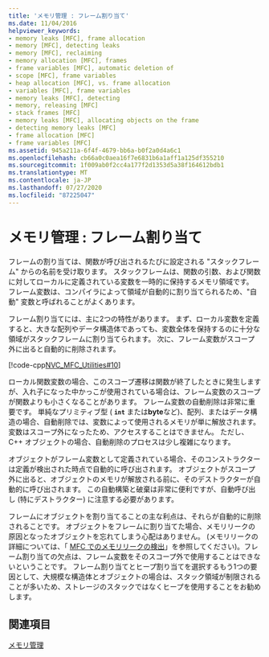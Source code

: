```yaml
---
title: 'メモリ管理 : フレーム割り当て'
ms.date: 11/04/2016
helpviewer_keywords:
- memory leaks [MFC], frame allocation
- memory [MFC], detecting leaks
- memory [MFC], reclaiming
- memory allocation [MFC], frames
- frame variables [MFC], automatic deletion of
- scope [MFC], frame variables
- heap allocation [MFC], vs. frame allocation
- variables [MFC], frame variables
- memory leaks [MFC], detecting
- memory, releasing [MFC]
- stack frames [MFC]
- memory leaks [MFC], allocating objects on the frame
- detecting memory leaks [MFC]
- frame allocation [MFC]
- frame variables [MFC]
ms.assetid: 945a211a-6f4f-4679-bb6a-b0f2a0d4a6c1
ms.openlocfilehash: cb66a0c0aea16f7e6831b6a1aff1a125df355210
ms.sourcegitcommit: 1f009ab0f2cc4a177f2d1353d5a38f164612bdb1
ms.translationtype: MT
ms.contentlocale: ja-JP
ms.lasthandoff: 07/27/2020
ms.locfileid: "87225047"
---
```

# <a name="memory-management-frame-allocation"></a>メモリ管理 : フレーム割り当て

フレームの割り当ては、関数が呼び出されるたびに設定される "スタックフレーム" からの名前を受け取ります。 スタックフレームは、関数の引数、および関数に対してローカルに定義されている変数を一時的に保持するメモリ領域です。 フレーム変数は、コンパイラによって領域が自動的に割り当てられるため、"自動" 変数と呼ばれることがよくあります。

フレーム割り当てには、主に2つの特性があります。 まず、ローカル変数を定義すると、大きな配列やデータ構造体であっても、変数全体を保持するのに十分な領域がスタックフレームに割り当てられます。 次に、フレーム変数がスコープ外に出ると自動的に削除されます。

[!code-cpp[NVC_MFC_Utilities#10](codesnippet/cpp/memory-management-frame-allocation_1.cpp)]

ローカル関数変数の場合、このスコープ遷移は関数が終了したときに発生しますが、入れ子になった中かっこが使用されている場合は、フレーム変数のスコープが関数よりも小さくなることがあります。 フレーム変数の自動削除は非常に重要です。 単純なプリミティブ型 ( **`int`** または**byte**など)、配列、またはデータ構造の場合、自動削除では、変数によって使用されるメモリが単に解放されます。 変数はスコープ外になったため、アクセスすることはできません。 ただし、C++ オブジェクトの場合、自動削除のプロセスは少し複雑になります。

オブジェクトがフレーム変数として定義されている場合、そのコンストラクターは定義が検出された時点で自動的に呼び出されます。 オブジェクトがスコープ外に出ると、オブジェクトのメモリが解放される前に、そのデストラクターが自動的に呼び出されます。 この自動構築と破棄は非常に便利ですが、自動呼び出し (特にデストラクター) に注意する必要があります。

フレームにオブジェクトを割り当てることの主な利点は、それらが自動的に削除されることです。 オブジェクトをフレームに割り当てた場合、メモリリークの原因となったオブジェクトを忘れてしまう心配はありません。 (メモリリークの詳細については、「 [MFC でのメモリリークの検出](/previous-versions/visualstudio/visual-studio-2010/c99kz476(v=vs.100))」を参照してください)。フレーム割り当ての欠点は、フレーム変数をそのスコープ外で使用することはできないということです。 フレーム割り当てとヒープ割り当てを選択するもう1つの要因として、大規模な構造体とオブジェクトの場合は、スタック領域が制限されることが多いため、ストレージのスタックではなくヒープを使用することをお勧めします。

## <a name="see-also"></a>関連項目

[メモリ管理](memory-management.md)
